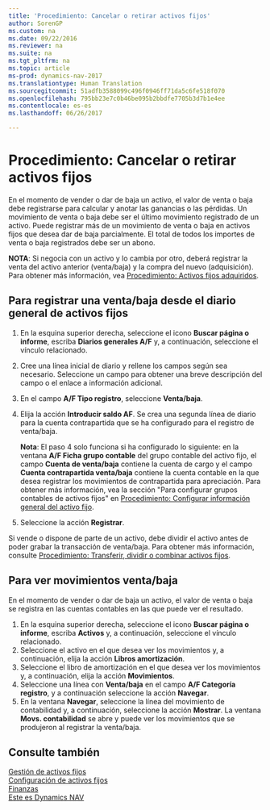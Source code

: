 ```yaml
---
title: 'Procedimiento: Cancelar o retirar activos fijos'
author: SorenGP
ms.custom: na
ms.date: 09/22/2016
ms.reviewer: na
ms.suite: na
ms.tgt_pltfrm: na
ms.topic: article
ms-prod: dynamics-nav-2017
ms.translationtype: Human Translation
ms.sourcegitcommit: 51adfb3588099c496f0946ff71da5c6fe518f070
ms.openlocfilehash: 795bb23e7c0b46be095b2bbdfe7705b3d7b1e4ee
ms.contentlocale: es-es
ms.lasthandoff: 06/26/2017

---
```


# <a name="how-to-dispose-of-or-retire-fixed-assets"></a>Procedimiento: Cancelar o retirar activos fijos
En el momento de vender o dar de baja un activo, el valor de venta o baja debe registrarse para calcular y anotar las ganancias o las pérdidas. Un movimiento de venta o baja debe ser el último movimiento registrado de un activo. Puede registrar más de un movimiento de venta o baja en activos fijos que desea dar de baja parcialmente. El total de todos los importes de venta o baja registrados debe ser un abono.

 **NOTA**: Si negocia con un activo y lo cambia por otro, deberá registrar la venta del activo anterior (venta/baja) y la compra del nuevo (adquisición). Para obtener más información, vea [Procedimiento: Activos fijos adquiridos](fa-how-acquire.md).

## <a name="to-post-a-disposal-from-the-fixed-asset-gl-journal"></a>Para registrar una venta/baja desde el diario general de activos fijos  
1. En la esquina superior derecha, seleccione el icono **Buscar página o informe**, escriba **Diarios generales A/F** y, a continuación, seleccione el vínculo relacionado.  
2. Cree una línea inicial de diario y rellene los campos según sea necesario. Seleccione un campo para obtener una breve descripción del campo o el enlace a información adicional.
3. En el campo **A/F Tipo registro**, seleccione **Venta/baja**.
4. Elija la acción **Introducir saldo AF**. Se crea una segunda línea de diario para la cuenta contrapartida que se ha configurado para el registro de venta/baja.

    **Nota**: El paso 4 solo funciona si ha configurado lo siguiente: en la ventana **A/F Ficha grupo contable** del grupo contable del activo fijo, el campo **Cuenta de venta/baja** contiene la cuenta de cargo y el campo **Cuenta contrapartida venta/baja** contiene la cuenta contable en la que desea registrar los movimientos de contrapartida para apreciación. Para obtener más información, vea la sección "Para configurar grupos contables de activos fijos" en [Procedimiento: Configurar información general del activo fijo](fa-how-setup-general.md).
5. Seleccione la acción **Registrar**.

Si vende o dispone de parte de un activo, debe dividir el activo antes de poder grabar la transacción de venta/baja. Para obtener más información, consulte [Procedimiento: Transferir, dividir o combinar activos fijos](fa-how-trans-split-combine.md).

## <a name="to-view-disposal-ledger-entries"></a>Para ver movimientos venta/baja  
En el momento de vender o dar de baja un activo, el valor de venta o baja se registra en las cuentas contables en las que puede ver el resultado.   

1. En la esquina superior derecha, seleccione el icono **Buscar página o informe**, escriba **Activos** y, a continuación, seleccione el vínculo relacionado.  
2. Seleccione el activo en el que desea ver los movimientos y, a continuación, elija la acción **Libros amortización**.
3. Seleccione el libro de amortización en el que desea ver los movimientos y, a continuación, elija la acción **Movimientos**.
4. Seleccione una línea con **Venta/baja** en el campo **A/F Categoría registro**, y a continuación seleccione la acción **Navegar**.  
5. En la ventana **Navegar**, seleccione la línea del movimiento de contabilidad y, a continuación, seleccione la acción **Mostrar**.
La ventana **Movs. contabilidad** se abre y puede ver los movimientos que se produjeron al registrar la venta/baja.

## <a name="see-also"></a>Consulte también
[Gestión de activos fijos](fa-manage.md)  
[Configuración de activos fijos](fa-setup.md)  
[Finanzas](finance-setup.md)  
[Este es Dynamics NAV](across-get-started.md)

